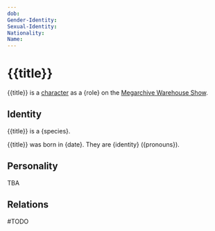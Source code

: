 ```yaml
---
dob:
Gender-Identity:
Sexual-Identity:
Nationality:
Name:
---
```

# {{title}}

{{title}} is a [character](Characters.md) as a {role} on the [Megarchive Warehouse Show](Megarchive%20Warehouse%20Show.md).
## Identity

{{title}} is a {species}. 

{{title}} was born in {date}. They are {identity} ({pronouns}).

## Personality
TBA

## Relations

#TODO 